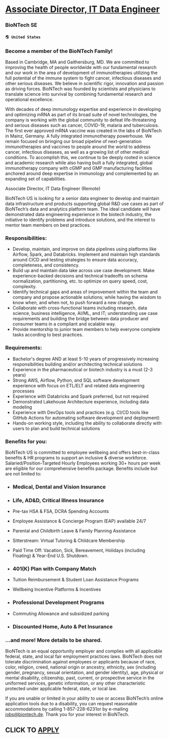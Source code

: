 # [Associate Director, IT Data Engineer](https://www.remotewlb.com/apply/associate-director-it-data-engineer)  
### BioNTech SE  
#### `🌎 United States`  

### Become a member of the BioNTech Family!

Based in Cambridge, MA and Gaithersburg, MD. We are committed to improving the health of people worldwide with our fundamental research and our work in the area of development of immunotherapies utilizing the full potential of the immune system to fight cancer, infectious diseases and other serious diseases. We believe in scientific rigor, innovation and passion as driving forces. BioNTech was founded by scientists and physicians to translate science into survival by combining fundamental research and operational excellence.

With decades of deep immunology expertise and experience in developing and optimizing mRNA as part of its broad suite of novel technologies, the company is working with the global community to defeat life-threatening and serious diseases such as cancer, COVID-19, malaria and tuberculosis. The first ever approved mRNA vaccine was created in the labs of BioNTech in Mainz, Germany. A fully integrated immunotherapy powerhouse. We remain focused on bringing our broad pipeline of next-generation immunotherapies and vaccines to people around the world to address cancer, infectious diseases, as well as a growing list of other medical conditions. To accomplish this, we continue to be deeply rooted in science and academic research while also having built a fully integrated, global immunotherapy company with cGMP and GMP manufacturing facilities anchored around deep expertise in immunology and complemented by an expanding set of capabilities.

Associate Director, IT Data Engineer (Remote)

BioNTech US is looking for a senior data engineer to develop and maintain data infrastructure and products supporting global R&D use cases as part of BioNTech’s data and analytics platform team. The ideal candidate will have demonstrated data engineering experience in the biotech industry, the initiative to identify problems and introduce solutions, and the interest to mentor team members on best practices.

### Responsibilities:

  * Develop, maintain, and improve on data pipelines using platforms like Airflow, Spark, and Databricks. Implement and maintain high standards around CICD and testing strategies to ensure data accuracy, completeness, and consistency.
  * Build up and maintain data lake across use case development. Make experience-backed decisions and technical tradeoffs on schema normalization, partitioning, etc. to optimize on query speed, cost, complexity.
  * Identify technical gaps and areas of improvement within the team and company and propose actionable solutions; while having the wisdom to know when, and when not, to push forward a new change.
  * Collaborate with cross-functional teams including research, data science, business intelligence, AI/ML, and IT; understanding use case requirements and building the bridge between data producer and consumer teams in a compliant and scalable way.
  * Provide mentorship to junior team members to help everyone complete tasks according to best practices.

### Requirements:

  * Bachelor's degree AND at least 5-10 years of progressively increasing responsibilities building and/or architecting technical solutions
  * Experience in the pharmaceutical or biotech industry is a must (2-3 years)
  * Strong AWS, Airflow, Python, and SQL software development experience with focus on ETL/ELT and related data engineering processes
  * Experience with Databricks and Spark preferred, but not required
  * Demonstrated Lakehouse Architecture experience, including data modeling
  * Experience with DevOps tools and practices (e.g. CI/CD tools like GitHub Actions for automating software development and deployment)
  * Hands-on working style, including the ability to collaborate directly with users to plan and build technical solutions

### Benefits for you:

BioNTech US is committed to employee wellbeing and offers best-in-class benefits & HR programs to support an inclusive & diverse workforce. Salaried/Position-Targeted Hourly Employees working 30+ hours per week are eligible for our comprehensive benefits package. Benefits include but are not limited to:

  * ### Medical, Dental and Vision Insurance

  * ### Life, AD&D, Critical Illness Insurance

  * Pre-tax HSA & FSA, DCRA Spending Accounts

  * Employee Assistance & Concierge Program (EAP) available 24/7

  * Parental and Childbirth Leave & Family Planning Assistance

  * Sitterstream: Virtual Tutoring & Childcare Membership

  * Paid Time Off: Vacation, Sick, Bereavement, Holidays (including Floating) & Year-End U.S. Shutdown.

  * ### 401(K) Plan with Company Match

  * Tuition Reimbursement & Student Loan Assistance Programs

  * Wellbeing Incentive Platforms & Incentives

  * ### Professional Development Programs

  * Commuting Allowance and subsidized parking

  * ### Discounted Home, Auto & Pet Insurance

### …and more! More details to be shared.

BioNTech is an equal opportunity employer and complies with all applicable federal, state, and local fair employment practices laws. BioNTech does not tolerate discrimination against employees or applicants because of race, color, religion, creed, national origin or ancestry, ethnicity, sex (including gender, pregnancy, sexual orientation, and gender identity), age, physical or mental disability, citizenship, past, current, or prospective service in the uniformed services, genetic information, or any other characteristic protected under applicable federal, state, or local law.  
  
If you are unable or limited in your ability to use or access BioNTech’s online application tools due to a disability, you can request reasonable accommodations by calling 1-857-228-6231or by e-mailing jobs@biontech.de. Thank you for your interest in BioNTech.

  
## CLICK TO [APPLY](https://www.remotewlb.com/apply/associate-director-it-data-engineer)

